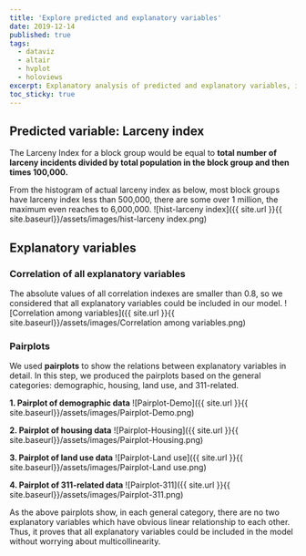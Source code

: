 ```yaml
---
title: 'Explore predicted and explanatory variables'
date: 2019-12-14
published: true
tags:
  - dataviz
  - altair
  - hvplot
  - holoviews
excerpt: Explanatory analysis of predicted and explanatory variables, including static images produced by Seabon and Matplotlib.
toc_sticky: true
---
```

## Predicted variable: Larceny index
The Larceny Index for a block group would be equal to **total number of larceny incidents divided by total population in the block group and then times 100,000.**

From the histogram of actual larceny index as below, most block groups have larceny index less than 500,000, there are some over 1 million, the maximum even reaches to 6,000,000.
![hist-larceny index]({{ site.url }}{{ site.baseurl}}/assets/images/hist-larceny index.png)

## Explanatory variables

### Correlation of all explanatory variables
The absolute values of all correlation indexes are smaller than 0.8, so we considered that all explanatory variables could be included in our model.
![Correlation among variables]({{ site.url }}{{ site.baseurl}}/assets/images/Correlation among variables.png)

### Pairplots
We used **pairplots** to show the relations between explanatory variables in detail. In this step, we produced the pairplots based on the general categories: demographic, housing, land use, and 311-related.

**1. Pairplot of demographic data**
![Pairplot-Demo]({{ site.url }}{{ site.baseurl}}/assets/images/Pairplot-Demo.png)

**2. Pairplot of housing data**
![Pairplot-Housing]({{ site.url }}{{ site.baseurl}}/assets/images/Pairplot-Housing.png)

**3. Pairplot of land use data**
![Pairplot-Land use]({{ site.url }}{{ site.baseurl}}/assets/images/Pairplot-Land use.png)

**4. Pairplot of 311-related data**
![Pairplot-311]({{ site.url }}{{ site.baseurl}}/assets/images/Pairplot-311.png)

As the above pairplots show, in each general category, there are no two explanatory variables which have obvious linear relationship to each other. Thus, it proves that all explanatory variables could be included in the model without worrying about multicollinearity.
